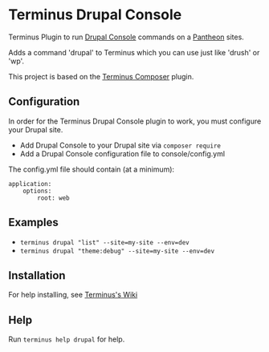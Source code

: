 # Terminus Drupal Console

Terminus Plugin to run [Drupal Console](https://github.com/hechoendrupal/DrupalConsole) commands on a [Pantheon](https://www.pantheon.io) sites.

Adds a command 'drupal' to Terminus which you can use just like 'drush' or 'wp'.

This project is based on the [Terminus Composer](https://github.com/rvtraveller/terminus-composer) plugin.

## Configuration

In order for the Terminus Drupal Console plugin to work, you must configure your Drupal site.

* Add Drupal Console to your Drupal site via `composer require`
* Add a Drupal Console configuration file to console/config.yml

The config.yml file should contain (at a minimum):
```
application:
    options:
        root: web
```
## Examples
* `terminus drupal "list" --site=my-site --env=dev`
* `terminus drupal "theme:debug" --site=my-site --env=dev`

## Installation
For help installing, see [Terminus's Wiki](https://github.com/pantheon-systems/terminus/wiki/Plugins)

## Help
Run `terminus help drupal` for help.
